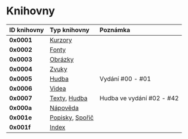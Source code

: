 # Knihovny

| ID knihovny | Typ knihovny | Poznámka |
| :--- | :--- | :--- |
| **0x0001** | [Kurzory](/knihovny/kurzory.md) |  |
| **0x0002** | [Fonty](/knihovny/fonty.md) |  |
| **0x0003** | [Obrázky](/knihovny/obrazky.md) |  |
| **0x0004** | [Zvuky](/knihovny/zvuky.md) |  |
| **0x0005** | [Hudba](/knihovny/hudba.md) | Vydání \#00 - \#01 |
| **0x0006** | [Videa](/knihovny/videa.md) |  |
| **0x0007** | [Texty](/knihovny/texty.md), [Hudba](/knihovny/hudba.md) | Hudba ve vydání \#02 - \#42 |
| **0x000a** | [Nápověda](/knihovny/napoveda.md) |  |
| **0x001e** | [Popisky](/knihovny/popisky.md), [Spořič](/knihovny/sporic.md) |  |
| **0x001f** | [Index](/knihovny/index.md) |   |
